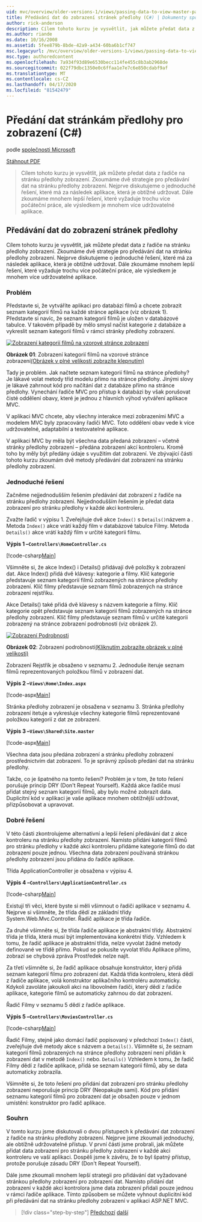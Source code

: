```yaml
---
uid: mvc/overview/older-versions-1/views/passing-data-to-view-master-pages-cs
title: Předávání dat do zobrazení stránek předlohy (C#) | Dokumenty společnosti Microsoft
author: rick-anderson
description: Cílem tohoto kurzu je vysvětlit, jak můžete předat data z řadiče na stránku předlohy zobrazení. Zkoumáme dvě strategie pro předávání dat do zobrazení m...
ms.author: riande
ms.date: 10/16/2008
ms.assetid: 5fee879b-8bde-42a9-a434-60ba6b1cf747
msc.legacyurl: /mvc/overview/older-versions-1/views/passing-data-to-view-master-pages-cs
msc.type: authoredcontent
ms.openlocfilehash: 7a934f93d89e6530becc114fe455c8b3ab2968de
ms.sourcegitcommit: 022f79dbc1350e0c6ffaa1e7e7c6e850cdabf9af
ms.translationtype: MT
ms.contentlocale: cs-CZ
ms.lasthandoff: 04/17/2020
ms.locfileid: "81542479"
---
```

# <a name="passing-data-to-view-master-pages-c"></a>Předání dat stránkám předlohy pro zobrazení (C#)

podle [společnosti Microsoft](https://github.com/microsoft)

[Stáhnout PDF](https://download.microsoft.com/download/e/f/3/ef3f2ff6-7424-48f7-bdaa-180ef64c3490/ASPNET_MVC_Tutorial_13_CS.pdf)

> Cílem tohoto kurzu je vysvětlit, jak můžete předat data z řadiče na stránku předlohy zobrazení. Zkoumáme dvě strategie pro předávání dat na stránku předlohy zobrazení. Nejprve diskutujeme o jednoduché řešení, které má za následek aplikace, která je obtížné udržovat. Dále zkoumáme mnohem lepší řešení, které vyžaduje trochu více počáteční práce, ale výsledkem je mnohem více udržovatelné aplikace.

## <a name="passing-data-to-view-master-pages"></a>Předávání dat do zobrazení stránek předlohy

Cílem tohoto kurzu je vysvětlit, jak můžete předat data z řadiče na stránku předlohy zobrazení. Zkoumáme dvě strategie pro předávání dat na stránku předlohy zobrazení. Nejprve diskutujeme o jednoduché řešení, které má za následek aplikace, která je obtížné udržovat. Dále zkoumáme mnohem lepší řešení, které vyžaduje trochu více počáteční práce, ale výsledkem je mnohem více udržovatelné aplikace.

### <a name="the-problem"></a>Problém

Představte si, že vytváříte aplikaci pro databázi filmů a chcete zobrazit seznam kategorií filmů na každé stránce aplikace (viz obrázek 1). Představte si navíc, že seznam kategorií filmů je uložen v databázové tabulce. V takovém případě by mělo smysl načíst kategorie z databáze a vykreslit seznam kategorií filmů v rámci stránky předlohy zobrazení.

[![Zobrazení kategorií filmů na vzorové stránce zobrazení](passing-data-to-view-master-pages-cs/_static/image2.png)](passing-data-to-view-master-pages-cs/_static/image1.png)

**Obrázek 01**: Zobrazení kategorií filmů na vzorové stránce zobrazení[(Obrázek v plné velikosti zobrazíte klepnutím)](passing-data-to-view-master-pages-cs/_static/image3.png)

Tady je problém. Jak načtete seznam kategorií filmů na stránce předlohy? Je lákavé volat metody tříd modelu přímo na stránce předlohy. Jinými slovy je lákavé zahrnout kód pro načítání dat z databáze přímo na stránce předlohy. Vynechání řadiče MVC pro přístup k databázi by však porušovat čisté oddělení obavy, které je jednou z hlavních výhod vytváření aplikace MVC.

V aplikaci MVC chcete, aby všechny interakce mezi zobrazeními MVC a modelem MVC byly zpracovány řadiči MVC. Toto oddělení obav vede k více udržovatelné, adaptabilní a testovatelné aplikace.

V aplikaci MVC by měla být všechna data předaná zobrazení – včetně stránky předlohy zobrazení – předána zobrazení akcí kontroleru. Kromě toho by měly být předány údaje s využitím dat zobrazení. Ve zbývající části tohoto kurzu zkoumám dvě metody předávání dat zobrazení na stránku předlohy zobrazení.

### <a name="the-simple-solution"></a>Jednoduché řešení

Začněme nejjednodušším řešením předávání dat zobrazení z řadiče na stránku předlohy zobrazení. Nejjednodušším řešením je předat data zobrazení pro stránku předlohy v každé akci kontroleru.

Zvažte řadič v výpisu 1. Zveřejňuje dvě akce `Index()` s `Details()`názvem a . Metoda `Index()` akce vrátí každý film v databázové tabulce Filmy. Metoda `Details()` akce vrátí každý film v určité kategorii filmu.

**Výpis 1 –`Controllers\HomeController.cs`**

[!code-csharp[Main](passing-data-to-view-master-pages-cs/samples/sample1.cs)]

Všimněte si, že akce Index() i Details() přidávají dvě položky k zobrazení dat. Akce Index() přidá dvě klávesy: kategorie a filmy. Klíč kategorie představuje seznam kategorií filmů zobrazených na stránce předlohy zobrazení. Klíč filmy představuje seznam filmů zobrazených na stránce zobrazení rejstříku.

Akce Details() také přidá dvě klávesy s názvem kategorie a filmy. Klíč kategorie opět představuje seznam kategorií filmů zobrazených na stránce předlohy zobrazení. Klíč filmy představuje seznam filmů v určité kategorii zobrazený na stránce zobrazení podrobností (viz obrázek 2).

[![Zobrazení Podrobnosti](passing-data-to-view-master-pages-cs/_static/image5.png)](passing-data-to-view-master-pages-cs/_static/image4.png)

**Obrázek 02**: Zobrazení podrobností[(Kliknutím zobrazíte obrázek v plné velikosti)](passing-data-to-view-master-pages-cs/_static/image6.png)

Zobrazení Rejstřík je obsaženo v seznamu 2. Jednoduše iteruje seznam filmů reprezentovaných položkou filmů v zobrazení dat.

**Výpis 2 –`Views\Home\Index.aspx`**

[!code-aspx[Main](passing-data-to-view-master-pages-cs/samples/sample2.aspx)]

Stránka předlohy zobrazení je obsažena v seznamu 3. Stránka předlohy zobrazení itetuje a vykresluje všechny kategorie filmů reprezentované položkou kategorií z dat ze zobrazení.

**Výpis 3 –`Views\Shared\Site.master`**

[!code-aspx[Main](passing-data-to-view-master-pages-cs/samples/sample3.aspx)]

Všechna data jsou předána zobrazení a stránku předlohy zobrazení prostřednictvím dat zobrazení. To je správný způsob předání dat na stránku předlohy.

Takže, co je špatného na tomto řešení? Problém je v tom, že toto řešení porušuje princip DRY (Don't Repeat Yourself). Každá akce řadiče musí přidat stejný seznam kategorií filmů, aby bylo možné zobrazit data. Duplicitní kód v aplikaci je vaše aplikace mnohem obtížnější udržovat, přizpůsobovat a upravovat.

### <a name="the-good-solution"></a>Dobré řešení

V této části zkontrolujeme alternativní a lepší řešení předávání dat z akce kontroleru na stránku předlohy zobrazení. Namísto přidání kategorií filmů pro stránku předlohy v každé akci kontroleru přidáme kategorie filmů do dat zobrazení pouze jednou. Všechna data zobrazení používaná stránkou předlohy zobrazení jsou přidána do řadiče aplikace.

Třída ApplicationController je obsažena v výpisu 4.

**Výpis 4 –`Controllers\ApplicationController.cs`**

[!code-csharp[Main](passing-data-to-view-master-pages-cs/samples/sample4.cs)]

Existují tři věci, které byste si měli všimnout o řadiči aplikace v seznamu 4. Nejprve si všimněte, že třída dědí ze základní třídy System.Web.Mvc.Controller. Řadič aplikace je třída řadiče.

Za druhé všimněte si, že třída řadiče aplikace je abstraktní třídy. Abstraktní třída je třída, která musí být implementována konkrétní třídy. Vzhledem k tomu, že řadič aplikace je abstraktní třída, nelze vyvolat žádné metody definované ve třídě přímo. Pokud se pokusíte vyvolat třídu Aplikace přímo, zobrazí se chybová zpráva Prostředek nelze najít.

Za třetí všimněte si, že řadič aplikace obsahuje konstruktor, který přidá seznam kategorií filmu pro zobrazení dat. Každá třída kontroleru, která dědí z řadiče aplikace, volá konstruktor aplikačního kontroléru automaticky. Kdykoli zavoláte jakoukoli akci na libovolném řadiči, který dědí z řadiče aplikace, kategorie filmů se automaticky zahrnou do dat zobrazení.

Řadič Filmy v seznamu 5 dědí z řadiče aplikace.

**Výpis 5 –`Controllers\MoviesController.cs`**

[!code-csharp[Main](passing-data-to-view-master-pages-cs/samples/sample5.cs)]

Řadič Filmy, stejně jako domácí řadič popisovaný v předchozí `Index()` části, zveřejňuje dvě metody akce s názvem a `Details()`. Všimněte si, že seznam kategorií filmů zobrazených na stránce předlohy zobrazení není přidán k zobrazení dat v metodě `Index()` nebo. `Details()` Vzhledem k tomu, že řadič Filmy dědí z řadiče aplikace, přidá se seznam kategorií filmů, aby se data automaticky zobrazila.

Všimněte si, že toto řešení pro přidání dat zobrazení pro stránku předlohy zobrazení neporušuje princip DRY (Neopakujte sami). Kód pro přidání seznamu kategorií filmů pro zobrazení dat je obsažen pouze v jednom umístění: konstruktor pro řadič aplikace.

### <a name="summary"></a>Souhrn

V tomto kurzu jsme diskutovali o dvou přístupech k předávání dat zobrazení z řadiče na stránku předlohy zobrazení. Nejprve jsme zkoumali jednoduchý, ale obtížně udržovatelné přístup. V první části jsme probrali, jak můžete přidat data zobrazení pro stránku předlohy zobrazení v každé akci kontroleru ve vaší aplikaci. Dospěli jsme k závěru, že to byl špatný přístup, protože porušuje zásadu DRY (Don't Repeat Yourself).

Dále jsme zkoumali mnohem lepší strategii pro přidávání dat vyžadované stránkou předlohy zobrazení pro zobrazení dat. Namísto přidání dat zobrazení v každé akci kontrolora jsme data zobrazení přidali pouze jednou v rámci řadiče aplikace. Tímto způsobem se můžete vyhnout duplicitní kód při předávání dat na stránku předlohy zobrazení v aplikaci ASP.NET MVC.

> [!div class="step-by-step"]
> [Předchozí](creating-page-layouts-with-view-master-pages-cs.md)
> [další](asp-net-mvc-views-overview-vb.md)
